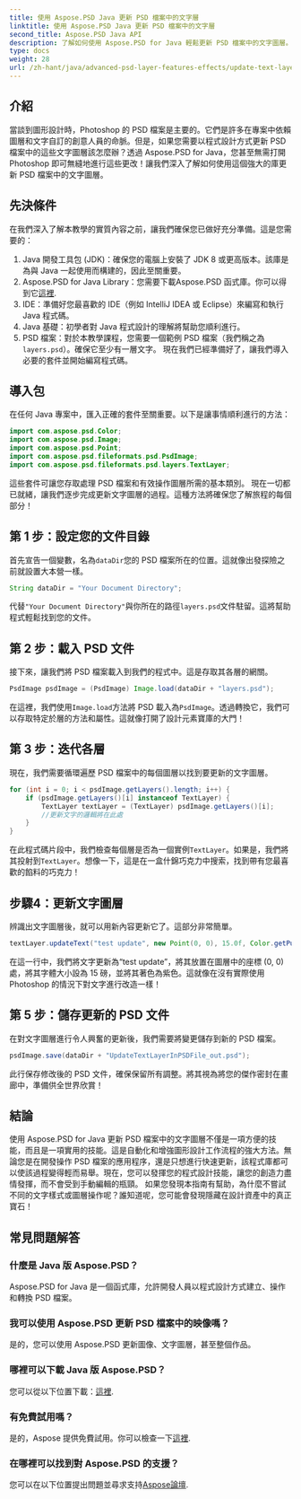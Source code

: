 ```yaml
---
title: 使用 Aspose.PSD Java 更新 PSD 檔案中的文字層
linktitle: 使用 Aspose.PSD Java 更新 PSD 檔案中的文字層
second_title: Aspose.PSD Java API
description: 了解如何使用 Aspose.PSD for Java 輕鬆更新 PSD 檔案中的文字圖層。請按照我們的逐步指南進行無縫文字編輯。
type: docs
weight: 28
url: /zh-hant/java/advanced-psd-layer-features-effects/update-text-layer-psd-files/
---
```

## 介紹
當談到圖形設計時，Photoshop 的 PSD 檔案是主要的。它們是許多在專案中依賴圖層和文字自訂的創意人員的命脈。但是，如果您需要以程式設計方式更新 PSD 檔案中的這些文字圖層該怎麼辦？透過 Aspose.PSD for Java，您甚至無需打開 Photoshop 即可無縫地進行這些更改！讓我們深入了解如何使用這個強大的庫更新 PSD 檔案中的文字圖層。
## 先決條件
在我們深入了解本教學的實質內容之前，讓我們確保您已做好充分準備。這是您需要的：
1. Java 開發工具包 (JDK)：確保您的電腦上安裝了 JDK 8 或更高版本。該庫是為與 Java 一起使用而構建的，因此至關重要。
2. Aspose.PSD for Java Library：您需要下載Aspose.PSD 函式庫。你可以得到它[這裡](https://releases.aspose.com/psd/java/). 
3. IDE：準備好您最喜歡的 IDE（例如 IntelliJ IDEA 或 Eclipse）來編寫和執行 Java 程式碼。
4. Java 基礎：初學者對 Java 程式設計的理解將幫助您順利進行。
5.  PSD 檔案：對於本教學課程，您需要一個範例 PSD 檔案（我們稱之為`layers.psd`）。確保它至少有一層文字。
現在我們已經準備好了，讓我們導入必要的套件並開始編寫程式碼。
## 導入包
在任何 Java 專案中，匯入正確的套件至關重要。以下是讓事情順利進行的方法：
```java
import com.aspose.psd.Color;
import com.aspose.psd.Image;
import com.aspose.psd.Point;
import com.aspose.psd.fileformats.psd.PsdImage;
import com.aspose.psd.fileformats.psd.layers.TextLayer;
```
這些套件可讓您存取處理 PSD 檔案和有效操作圖層所需的基本類別。
現在一切都已就緒，讓我們逐步完成更新文字圖層的過程。這種方法將確保您了解旅程的每個部分！
## 第 1 步：設定您的文件目錄
首先宣告一個變數，名為`dataDir`您的 PSD 檔案所在的位置。這就像出發探險之前就設置大本營一樣。
```java
String dataDir = "Your Document Directory";
```
代替`"Your Document Directory"`與你所在的路徑`layers.psd`文件駐留。這將幫助程式輕鬆找到您的文件。
## 第 2 步：載入 PSD 文件
接下來，讓我們將 PSD 檔案載入到我們的程式中。這是存取其各層的網關。
```java
PsdImage psdImage = (PsdImage) Image.load(dataDir + "layers.psd");
```
在這裡，我們使用`Image.load`方法將 PSD 載入為`PsdImage`。透過轉換它，我們可以存取特定於層的方法和屬性。這就像打開了設計元素寶庫的大門！
## 第 3 步：迭代各層
現在，我們需要循環遍歷 PSD 檔案中的每個圖層以找到要更新的文字圖層。 
```java
for (int i = 0; i < psdImage.getLayers().length; i++) {
    if (psdImage.getLayers()[i] instanceof TextLayer) {
        TextLayer textLayer = (TextLayer) psdImage.getLayers()[i];
        //更新文字的邏輯將在此處
    }
}
```
在此程式碼片段中，我們檢查每個層是否為一個實例`TextLayer`。如果是，我們將其投射到`TextLayer`。想像一下，這是在一盒什錦巧克力中搜索，找到帶有您最喜歡的餡料的巧克力！
## 步驟4：更新文字圖層
辨識出文字圖層後，就可以用新內容更新它了。這部分非常簡單。
```java
textLayer.updateText("test update", new Point(0, 0), 15.0f, Color.getPurple());
```
在這一行中，我們將文字更新為“test update”，將其放置在圖層中的座標 (0, 0) 處，將其字體大小設為 15 磅，並將其著色為紫色。這就像在沒有實際使用 Photoshop 的情況下對文字進行改造一樣！
## 第 5 步：儲存更新的 PSD 文件
在對文字圖層進行令人興奮的更新後，我們需要將變更儲存到新的 PSD 檔案。 
```java
psdImage.save(dataDir + "UpdateTextLayerInPSDFile_out.psd");
```
此行保存修改後的 PSD 文件，確保保留所有調整。將其視為將您的傑作密封在畫廊中，準備供全世界欣賞！
## 結論
使用 Aspose.PSD for Java 更新 PSD 檔案中的文字圖層不僅是一項方便的技能，而且是一項實用的技能。這是自動化和增強圖形設計工作流程的強大方法。無論您是在開發操作 PSD 檔案的應用程序，還是只想進行快速更新，該程式庫都可以使該過程變得輕而易舉。現在，您可以發揮您的程式設計技能，讓您的創造力盡情發揮，而不會受到手動編輯的瓶頸。
如果您發現本指南有幫助，為什麼不嘗試不同的文字樣式或圖層操作呢？誰知道呢，您可能會發現隱藏在設計資產中的真正寶石！
## 常見問題解答
### 什麼是 Java 版 Aspose.PSD？
Aspose.PSD for Java 是一個函式庫，允許開發人員以程式設計方式建立、操作和轉換 PSD 檔案。
### 我可以使用 Aspose.PSD 更新 PSD 檔案中的映像嗎？
是的，您可以使用 Aspose.PSD 更新圖像、文字圖層，甚至整個作品。
### 哪裡可以下載 Java 版 Aspose.PSD？
您可以從以下位置下載：[這裡](https://releases.aspose.com/psd/java/).
### 有免費試用嗎？
是的，Aspose 提供免費試用。你可以檢查一下[這裡](https://releases.aspose.com/).
### 在哪裡可以找到對 Aspose.PSD 的支援？
您可以在以下位置提出問題並尋求支持[Aspose論壇](https://forum.aspose.com/c/psd/34).
